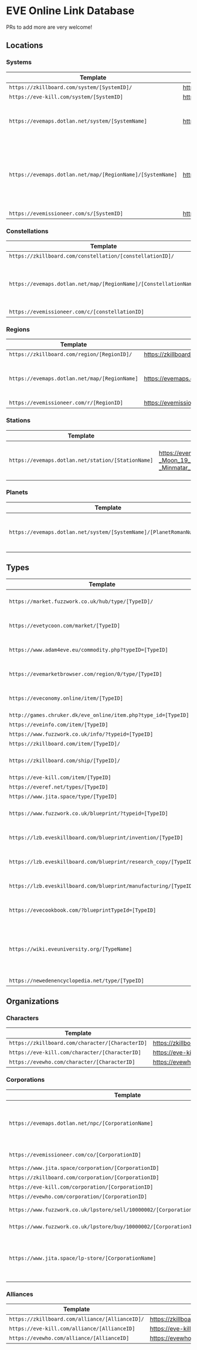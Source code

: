 # EVE Online Link Database

PRs to add more are very welcome!

## Locations

### Systems

| Template                                                   | Example                                         | Notes                                                        |
|------------------------------------------------------------|-------------------------------------------------|--------------------------------------------------------------|
| `https://zkillboard.com/system/[SystemID]/`                | https://zkillboard.com/system/30003392/         |                                                              |
| `https://eve-kill.com/system/[SystemID]`                   | https://eve-kill.com/system/30003392            |                                                              |
| `https://evemaps.dotlan.net/system/[SystemName]`           | https://evemaps.dotlan.net/system/Old_Man_Star  | Spaces need to be replaced with `_`                          |
| `https://evemaps.dotlan.net/map/[RegionName]/[SystemName]` | https://evemaps.dotlan.net/map/Metropolis/Eygfe | System on a Region map. Spaces need to be replaced with `_`. |
| `https://evemissioneer.com/s/[SystemID]`                   | https://evemissioneer.com/s/30003392            |                                                              |

### Constellations

| Template                                                          | Example                                          | Notes                                                               |
|-------------------------------------------------------------------|--------------------------------------------------|---------------------------------------------------------------------|
| `https://zkillboard.com/constellation/[constellationID]/`         | https://zkillboard.com/constellation/20000001/   |                                                                     |
| `https://evemaps.dotlan.net/map/[RegionName]/[ConstellationName]` | https://evemaps.dotlan.net/map/Metropolis/Ankard | Constellation on a Region map. Spaces need to be replaced with `_`. |
| `https://evemissioneer.com/c/[constellationID]`                   | https://evemissioneer.com/c/20000001             |                                                                     |

### Regions

| Template                                      | Example                                   | Notes                               |
|-----------------------------------------------|-------------------------------------------|-------------------------------------|
| `https://zkillboard.com/region/[RegionID]/`   | https://zkillboard.com/region/10000042/   |                                     |
| `https://evemaps.dotlan.net/map/[RegionName]` | https://evemaps.dotlan.net/map/Metropolis | Spaces need to be replaced with `_` |
| `https://evemissioneer.com/r/[RegionID]`      | https://evemissioneer.com/r/10000042      |                                     |

### Stations

| Template                                           | Example                                                                                       | Notes                               |
|----------------------------------------------------|-----------------------------------------------------------------------------------------------|-------------------------------------|
| `https://evemaps.dotlan.net/station/[StationName]` | https://evemaps.dotlan.net/station/Eygfe_VII_-_Moon_19_-_Minmatar_Mining_Corporation_Refinery | Spaces need to be replaced with `_` |

### Planets

| Template                                                             | Example                                     | Notes                               |
|----------------------------------------------------------------------|---------------------------------------------|-------------------------------------|
| `https://evemaps.dotlan.net/system/[SystemName]/[PlanetRomanNumber]` | https://evemaps.dotlan.net/system/Eygfe/III | Spaces need to be replaced with `_` |

## Types

| Template                                                         | Example                                                     | Notes                                                |
|------------------------------------------------------------------|-------------------------------------------------------------|------------------------------------------------------|
| `https://market.fuzzwork.co.uk/hub/type/[TypeID]/`               | https://market.fuzzwork.co.uk/hub/type/10679/               | Must be on the market                                |
| `https://evetycoon.com/market/[TypeID]`                          | https://evetycoon.com/market/10679                          | Must be on the market                                |
| `https://www.adam4eve.eu/commodity.php?typeID=[TypeID]`          | https://www.adam4eve.eu/commodity.php?typeID=10679          | Must be on the market                                |
| `https://evemarketbrowser.com/region/0/type/[TypeID]`            | https://evemarketbrowser.com/region/0/type/10679            | Must be on the market                                |
| `https://eveconomy.online/item/[TypeID]`                         | https://eveconomy.online/item/10679                         | Must be on the market                                |
| `http://games.chruker.dk/eve_online/item.php?type_id=[TypeID]`   | http://games.chruker.dk/eve_online/item.php?type_id=10679   |                                                      |
| `https://eveinfo.com/item/[TypeID]`                              | https://eveinfo.com/item/10679                              |                                                      |
| `https://www.fuzzwork.co.uk/info/?typeid=[TypeID]`               | https://www.fuzzwork.co.uk/info/?typeid=10679               |                                                      |
| `https://zkillboard.com/item/[TypeID]/`                          | https://zkillboard.com/item/10679/                          |                                                      |
| `https://zkillboard.com/ship/[TypeID]/`                          | https://zkillboard.com/ship/11567/                          | Should be a ship.                                    |
| `https://eve-kill.com/item/[TypeID]`                             | https://eve-kill.com/item/11567                             |                                                      |
| `https://everef.net/types/[TypeID]`                              | https://everef.net/types/10679                              |                                                      |
| `https://www.jita.space/type/[TypeID]`                           | https://www.jita.space/type/10679                           |                                                      |
| `https://www.fuzzwork.co.uk/blueprint/?typeid=[TypeID]`          | https://www.fuzzwork.co.uk/blueprint/?typeid=10679          | Must be a blueprint                                  |
| `https://lzb.eveskillboard.com/blueprint/invention/[TypeID]`     | https://lzb.eveskillboard.com/blueprint/invention/10679     | Must be a blueprint                                  |
| `https://lzb.eveskillboard.com/blueprint/research_copy/[TypeID]` | https://lzb.eveskillboard.com/blueprint/research_copy/10679 | Must be a blueprint                                  |
| `https://lzb.eveskillboard.com/blueprint/manufacturing/[TypeID]` | https://lzb.eveskillboard.com/blueprint/manufacturing/10679 | Must be a blueprint                                  |
| `https://evecookbook.com/?blueprintTypeId=[TypeID]`              | https://evecookbook.com/?blueprintTypeId=10679              | Must be a blueprint                                  |
| `https://wiki.eveuniversity.org/[TypeName]`                      | https://wiki.eveuniversity.org/Avatar                       | Must be a ship. Spaces need to be replaced with `_`. |
| `https://newedenencyclopedia.net/type/[TypeID]`                  | https://newedenencyclopedia.net/type/10679                  |                                                      |

## Organizations

### Characters

| Template                                         | Example                                     | Notes |
|--------------------------------------------------|---------------------------------------------|-------|
| `https://zkillboard.com/character/[CharacterID]` | https://zkillboard.com/character/180548812/ |       |
| `https://eve-kill.com/character/[CharacterID]`   | https://eve-kill.com/character/180548812    |       |
| `https://evewho.com/character/[CharacterID]`     | https://evewho.com/character/180548812      |       |

### Corporations

| Template                                                                          | Example                                                                 | Notes                                                       |
|-----------------------------------------------------------------------------------|-------------------------------------------------------------------------|-------------------------------------------------------------|
| `https://evemaps.dotlan.net/npc/[CorporationName]`                                | https://evemaps.dotlan.net/npc/Minmatar_Mining_Corporation              | Only NPC Corporations. Spaces need to be replaced with `_`. |
| `https://evemissioneer.com/co/[CorporationID]`                                    | https://evemissioneer.com/co/1000055                                    | Only NPC Corporations                                       |
| `https://www.jita.space/corporation/[CorporationID]`                              | https://www.jita.space/corporation/1000055                              |                                                             |
| `https://zkillboard.com/corporation/[CorporationID]`                              | https://zkillboard.com/corporation/1000055                              |                                                             |
| `https://eve-kill.com/corporation/[CorporationID]`                                | https://eve-kill.com/corporation/1000055                                |                                                             |
| `https://evewho.com/corporation/[CorporationID]`                                  | https://evewho.com/corporation/109299958                                |                                                             |
| `https://www.fuzzwork.co.uk/lpstore/sell/10000002/[CorporationID]/withblueprints` | https://www.fuzzwork.co.uk/lpstore/sell/10000002/1000055/withblueprints | Only NPC Corporations                                       |
| `https://www.fuzzwork.co.uk/lpstore/buy/10000002/[CorporationID]/withblueprints`  | https://www.fuzzwork.co.uk/lpstore/buy/10000002/1000055/withblueprints  | Only NPC Corporations                                       |
| `https://www.jita.space/lp-store/[CorporationName]`                               | https://www.jita.space/lp-store/Minmatar_Mining_Corporation             | Only NPC Corporations. Spaces need to be replaced with `_`. | 

### Alliances

| Template                                        | Example                                    | Notes |
|-------------------------------------------------|--------------------------------------------|-------|
| `https://zkillboard.com/alliance/[AllianceID]/` | https://zkillboard.com/alliance/434243723/ |       |
| `https://eve-kill.com/alliance/[AllianceID]`    | https://eve-kill.com/alliance/434243723    |       |
| `https://evewho.com/alliance/[AllianceID]`      | https://evewho.com/alliance/434243723      |       |

